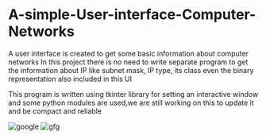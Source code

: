 # A-simple-User-interface-Computer-Networks

A user interface is created to get some basic information about computer networks In this project there is no need to write separate program to get the information about IP like subnet mask, IP type, its class even the binary representation also included in this UI

This program is written using tkinter library for setting an interactive window and some python modules are used,we are still working on this to update it and be compact and reliable

![google](https://user-images.githubusercontent.com/63030853/131255569-5118cd96-461d-476c-9a20-78e2d7e1d968.jpg)
![gfg](https://user-images.githubusercontent.com/63030853/131255585-83d77922-cf42-4815-9573-056188d86562.jpg)
